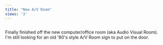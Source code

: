 ```yaml
---
title: "New A/V Room"
views: '3'
---
```

<p><a href="https://www.flickr.com/photo.gne?id=512125" title="photo sharing"><img src="https://www.flickr.com/photos/512125_m.jpg" alt="" /></a></p>
<p>Finally finished off the new computer/office room (aka Audio Visual Room).  I'm still looking for an old '80's style A/V Room sign to put on the door.</p>
